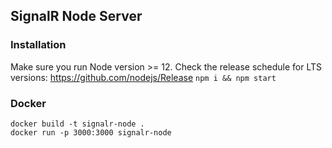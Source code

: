 ## SignalR Node Server

### Installation
Make sure you run Node version >= 12. Check the release schedule for LTS versions: https://github.com/nodejs/Release
```npm i && npm start```

### Docker
```
docker build -t signalr-node .
docker run -p 3000:3000 signalr-node
```